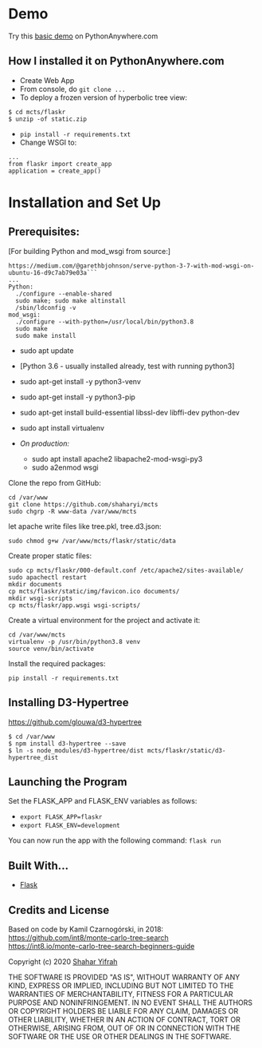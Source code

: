 # Demo
Try this [basic demo](https://shaharyi.pythonanywhere.com) on PythonAnywhere.com

## How I installed it on PythonAnywhere.com
* Create Web App
* From console, do `git clone ...`
* To deploy a frozen version of hyperbolic tree view:
```
$ cd mcts/flaskr
$ unzip -of static.zip
```
* `pip install -r requirements.txt`
* Change WSGI to:
```
...
from flaskr import create_app
application = create_app()
```

# Installation and Set Up

## Prerequisites:
[For building Python and mod_wsgi from source:]
```
https://medium.com/@garethbjohnson/serve-python-3-7-with-mod-wsgi-on-ubuntu-16-d9c7ab79e03a```
...
Python:
  ./configure --enable-shared
  sudo make; sudo make altinstall
  /sbin/ldconfig -v
mod_wsgi:
  ./configure --with-python=/usr/local/bin/python3.8
  sudo make
  sudo make install
```
* sudo apt update
* [Python 3.6 - usually installed already, test with running python3]
* sudo apt-get install -y python3-venv
* sudo apt-get install -y python3-pip
* sudo apt-get install build-essential libssl-dev libffi-dev python-dev

* sudo apt install virtualenv
 * *On production:*
   * sudo apt install apache2 libapache2-mod-wsgi-py3
   * sudo a2enmod wsgi
  
Clone the repo from GitHub:
```
cd /var/www
git clone https://github.com/shaharyi/mcts
sudo chgrp -R www-data /var/www/mcts
```
let apache write files like tree.pkl, tree.d3.json:
```
sudo chmod g+w /var/www/mcts/flaskr/static/data
```

Create proper static files:
```
sudo cp mcts/flaskr/000-default.conf /etc/apache2/sites-available/
sudo apachectl restart
mkdir documents
cp mcts/flaskr/static/img/favicon.ico documents/
mkdir wsgi-scripts
cp mcts/flaskr/app.wsgi wsgi-scripts/
```

Create a virtual environment for the project and activate it:
```
cd /var/www/mcts
virtualenv -p /usr/bin/python3.8 venv
source venv/bin/activate
```

Install the required packages:
```
pip install -r requirements.txt
```

## Installing D3-Hypertree
https://github.com/glouwa/d3-hypertree
```
$ cd /var/www
$ npm install d3-hypertree --save
$ ln -s node_modules/d3-hypertree/dist mcts/flaskr/static/d3-hypertree_dist
```

## Launching the Program
Set the FLASK_APP and FLASK_ENV variables as follows:

* `export FLASK_APP=flaskr`
* `export FLASK_ENV=development`

You can now run the app with the following command: `flask run`

## Built With...
* [Flask](http://flask.pocoo.org/)

## Credits and License

Based on code by Kamil Czarnogórski, in 2018:  
https://github.com/int8/monte-carlo-tree-search  
https://int8.io/monte-carlo-tree-search-beginners-guide

Copyright (c) 2020 [Shahar Yifrah](https://github.com/shaharyi)

THE SOFTWARE IS PROVIDED "AS IS", WITHOUT WARRANTY OF ANY KIND, EXPRESS OR IMPLIED, INCLUDING BUT NOT LIMITED TO THE WARRANTIES OF MERCHANTABILITY, FITNESS FOR A PARTICULAR PURPOSE AND NONINFRINGEMENT. IN NO EVENT SHALL THE AUTHORS OR COPYRIGHT HOLDERS BE LIABLE FOR ANY CLAIM, DAMAGES OR OTHER LIABILITY, WHETHER IN AN ACTION OF CONTRACT, TORT OR OTHERWISE, ARISING FROM, OUT OF OR IN CONNECTION WITH THE SOFTWARE OR THE USE OR OTHER DEALINGS IN THE SOFTWARE.

